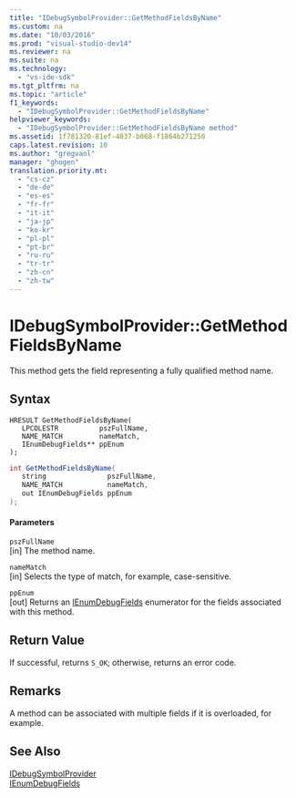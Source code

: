 ```yaml
---
title: "IDebugSymbolProvider::GetMethodFieldsByName"
ms.custom: na
ms.date: "10/03/2016"
ms.prod: "visual-studio-dev14"
ms.reviewer: na
ms.suite: na
ms.technology: 
  - "vs-ide-sdk"
ms.tgt_pltfrm: na
ms.topic: "article"
f1_keywords: 
  - "IDebugSymbolProvider::GetMethodFieldsByName"
helpviewer_keywords: 
  - "IDebugSymbolProvider::GetMethodFieldsByName method"
ms.assetid: 1f781320-81ef-4037-b068-f1864b271258
caps.latest.revision: 10
ms.author: "gregvanl"
manager: "ghogen"
translation.priority.mt: 
  - "cs-cz"
  - "de-de"
  - "es-es"
  - "fr-fr"
  - "it-it"
  - "ja-jp"
  - "ko-kr"
  - "pl-pl"
  - "pt-br"
  - "ru-ru"
  - "tr-tr"
  - "zh-cn"
  - "zh-tw"
---
```

# IDebugSymbolProvider::GetMethodFieldsByName
This method gets the field representing a fully qualified method name.  
  
## Syntax  
  
```cpp#  
HRESULT GetMethodFieldsByName(   
   LPCOLESTR          pszFullName,  
   NAME_MATCH         nameMatch,  
   IEnumDebugFields** ppEnum  
);  
```  
  
```c#  
int GetMethodFieldsByName(  
   string               pszFullName,   
   NAME_MATCH           nameMatch,   
   out IEnumDebugFields ppEnum  
);  
```  
  
#### Parameters  
 `pszFullName`  
 [in] The method name.  
  
 `nameMatch`  
 [in] Selects the type of match, for example, case-sensitive.  
  
 `ppEnum`  
 [out] Returns an [IEnumDebugFields](../extensibility/ienumdebugfields.md) enumerator for the fields associated with this method.  
  
## Return Value  
 If successful, returns `S_OK`; otherwise, returns an error code.  
  
## Remarks  
 A method can be associated with multiple fields if it is overloaded, for example.  
  
## See Also  
 [IDebugSymbolProvider](../extensibility/idebugsymbolprovider.md)   
 [IEnumDebugFields](../extensibility/ienumdebugfields.md)